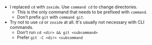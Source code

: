 - I replaced `cd` with `zoxide`. Use `command cd` to change directories.
  - This is the only command that needs to be prefixed with `command`.
  - Don't prefix `git` with `command git`.
- Try not to use `cd` or `zoxide` at all. It's usually not necessary with CLI commands.
  - Don't run `cd <dir> && git <subcommand>`
  - Prefer `git -C <dir> <subcommand`
